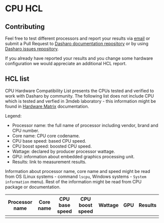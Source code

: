 # CPU HCL

## Contributing

Feel free to test different processors and report your results via
[email](mailto:contact@dasharo.com) or submit a Pull Request to
[Dasharo documentation repository](https://github.com/Dasharo/docs) or by using
[Dasharo issues repository](https://github.com/Dasharo/dasharo-issues/issues).

If you already have reported your results and you change some hardware
configuration we would appreciate an additional HCL report.

## HCL list

CPU Hardware Compatibility List presents the CPUs tested and verified
to work with Dasharo by community. The following list does not include CPU
which is tested and verfied in 3mdeb laboratory - this information might be
found in [Hardware Matrix](hardware-matrix.md) documentation.

Legend:

* Processor name: the full name of processor including vendor, brand and
    CPU number.
* Core name: CPU core codename.
* CPU base speed: based CPU speed.
* CPU boost speed: boosted CPU speed.
* Wattage: declared by producer processor wattage.
* GPU: information about embedded graphics processing unit.
* Results: link to measurement results.

Information about processor name, core name and speed might be read from OS
(Linux systems - command `lscpu`, Windows systems - `System information` menu).
Rest of the information might be read from CPU package or documentation.

| Processor name       | Core name   | CPU base speed | CPU boost speed | Wattage | GPU             | Results                |
|:--------------------:|:-----------:|:--------------:|:---------------:|:-------:|:---------------:|:----------------------:|
|                      |             |                |                 |         |                 |                        |
